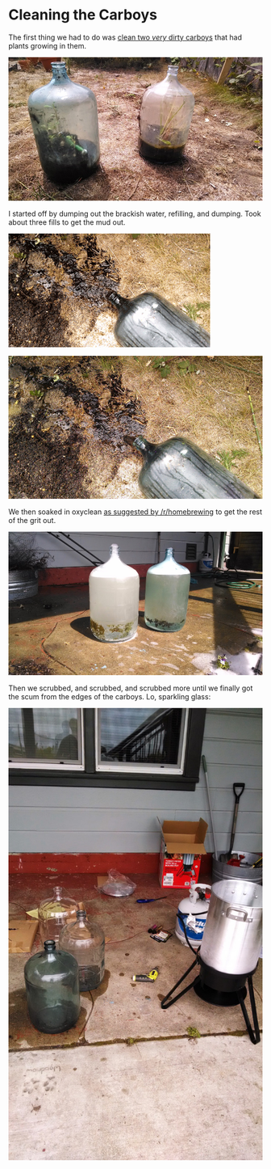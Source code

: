 Cleaning the Carboys
====================

The first thing we had to do was [clean two *very* dirty carboys](https://github.com/Olivine-Labs/beer/issues/2)
that had plants growing in them.

![Cleaning](https://raw.githubusercontent.com/Olivine-Labs/beer/master/blog/img/2014-07-09/clean01.jpg)

I started off by dumping out the brackish water, refilling, and dumping. Took
about three fills to get the mud out.

![Cleaning](https://raw.githubusercontent.com/Olivine-Labs/beer/master/blog/img/2014-07-09/glug.gif)

![Cleaning](https://raw.githubusercontent.com/Olivine-Labs/beer/master/blog/img/2014-07-09/clean02.jpg)

We then soaked in oxyclean [as suggested by /r/homebrewing](http://www.reddit.com/r/Homebrewing/comments/28vwgl/clean_really_dirty_glass_carboys/)
to get the rest of the grit out.

![Cleaning](https://raw.githubusercontent.com/Olivine-Labs/beer/master/blog/img/2014-07-09/clean03.jpg)

Then we scrubbed, and scrubbed, and scrubbed more until we finally got the scum
from the edges of the carboys. Lo, sparkling glass:

![Cleaning](https://raw.githubusercontent.com/Olivine-Labs/beer/master/blog/img/2014-07-09/clean04.jpg)
